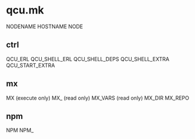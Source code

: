 # qcu.mk

NODENAME
HOSTNAME
NODE

## ctrl

QCU_ERL
QCU_SHELL_ERL
QCU_SHELL_DEPS
QCU_SHELL_EXTRA
QCU_START_EXTRA

## mx


MX      (execute only)
MX_     (read only)
MX_VARS (read only)
MX_DIR
MX_REPO

## npm

NPM
NPM_
